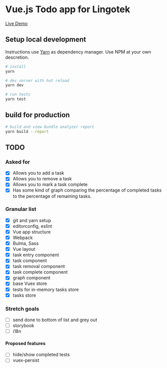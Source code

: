 # Vue.js Todo app for Lingotek

[Live Demo](http://lingotek-vue-todo.s3-website-us-east-1.amazonaws.com/)

## Setup local development

Instructions use [Yarn](https://yarnpkg.com/en/) as dependency manager. Use NPM at your own descretion.

```bash
# install
yarn

# dev server with hot reload
yarn dev

# run tests
yarn test
```

## build for production

```bash
# build and view bundle analyzer report
yarn build --report
```

## TODO

### Asked for

* [x] Allows you to add a task
* [x] Allows you to remove a task
* [x] Allows you to mark a task complete
* [x] Has some kind of graph comparing the percentage of completed tasks to the percentage of remaining tasks.

### Granular list

* [x] git and yarn setup
* [x] editorconfig, eslint
* [x] Vue app structure
* [x] Webpack
* [x] Bulma, Sass
* [x] Vue layout
* [x] task entry component
* [x] task component
* [x] task removal component
* [x] task complete component
* [x] graph component
* [x] base Vuex store
* [x] tests for in-memory tasks store
* [x] tasks store

### Stretch goals

* [ ] send done to bottom of list and grey out
* [ ] storybook
* [ ] i18n

#### Proposed features

* [ ] hide/show completed tests
* [ ] vuex-persist
